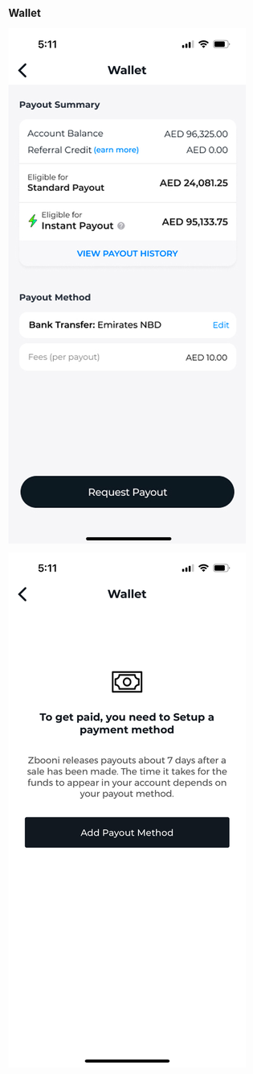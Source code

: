 ## Wallet




![Wallet Screen](../images/screenshots/wallet/01.jpg?raw=true "Wallet")

![Wallet Screen](../images/screenshots/wallet/02.jpg?raw=true "Wallet")